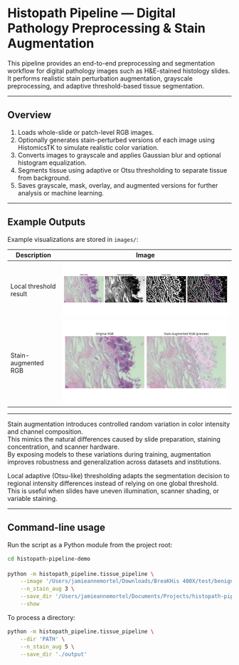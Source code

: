 # Histopath Pipeline — Digital Pathology Preprocessing & Stain Augmentation

This pipeline provides an end-to-end preprocessing and segmentation workflow for digital pathology images such as H&E-stained histology slides. It performs realistic stain perturbation augmentation, grayscale preprocessing, and adaptive threshold-based tissue segmentation.

---

## Overview

1. Loads whole-slide or patch-level RGB images.  
2. Optionally generates stain-perturbed versions of each image using HistomicsTK to simulate realistic color variation.  
3. Converts images to grayscale and applies Gaussian blur and optional histogram equalization.  
4. Segments tissue using adaptive or Otsu thresholding to separate tissue from background.  
5. Saves grayscale, mask, overlay, and augmented versions for further analysis or machine learning.

---

## Example Outputs

Example visualizations are stored in `images/`:

| Description | Image |
|--------------|-------|
| Local threshold result | ![Local Threshold](images/local_thresh.png) |
| Stain-augmented RGB | ![Stain Augment](images/stain_augment_rgb.png) |

---

Stain augmentation introduces controlled random variation in color intensity and channel composition.  
This mimics the natural differences caused by slide preparation, staining concentration, and scanner hardware.  
By exposing models to these variations during training, augmentation improves robustness and generalization across datasets and institutions.

Local adaptive (Otsu-like) thresholding adapts the segmentation decision to regional intensity differences instead of relying on one global threshold.  This is useful when slides have uneven illumination, scanner shading, or variable staining.

---

## Command-line usage

Run the script as a Python module from the project root:

```bash
cd histopath-pipeline-demo

python -m histopath_pipeline.tissue_pipeline \
    --image '/Users/jamieannemortel/Downloads/BreaKHis 400X/test/benign/SOB_B_A-14-22549AB-400-001.png' \
    --n_stain_aug 3 \
    --save_dir '/Users/jamieannemortel/Documents/Projects/histopath-pipeline-demo/output' \
    --show
```
To process a directory:

```bash
python -m histopath_pipeline.tissue_pipeline \
    --dir 'PATH' \
    --n_stain_aug 5 \
    --save_dir './output'
```